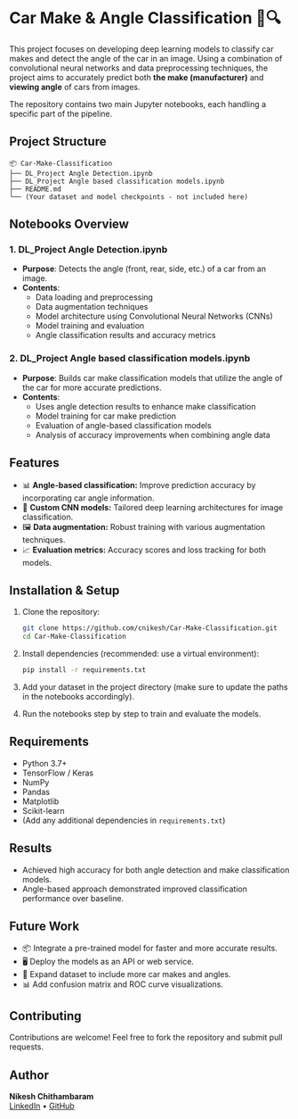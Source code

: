 
# Car Make & Angle Classification 🚗🔍

This project focuses on developing deep learning models to classify car makes and detect the angle of the car in an image. Using a combination of convolutional neural networks and data preprocessing techniques, the project aims to accurately predict both **the make (manufacturer)** and **viewing angle** of cars from images.

The repository contains two main Jupyter notebooks, each handling a specific part of the pipeline.

## Project Structure

```
📦 Car-Make-Classification
├── DL_Project Angle Detection.ipynb
├── DL_Project Angle based classification models.ipynb
├── README.md
└── (Your dataset and model checkpoints - not included here)
```

## Notebooks Overview

### 1. DL_Project Angle Detection.ipynb
- **Purpose**: Detects the angle (front, rear, side, etc.) of a car from an image.
- **Contents**:
  - Data loading and preprocessing
  - Data augmentation techniques
  - Model architecture using Convolutional Neural Networks (CNNs)
  - Model training and evaluation
  - Angle classification results and accuracy metrics

### 2. DL_Project Angle based classification models.ipynb
- **Purpose**: Builds car make classification models that utilize the angle of the car for more accurate predictions.
- **Contents**:
  - Uses angle detection results to enhance make classification
  - Model training for car make prediction
  - Evaluation of angle-based classification models
  - Analysis of accuracy improvements when combining angle data

## Features

- 📊 **Angle-based classification:** Improve prediction accuracy by incorporating car angle information.
- 🧩 **Custom CNN models:** Tailored deep learning architectures for image classification.
- 🖼️ **Data augmentation:** Robust training with various augmentation techniques.
- 📈 **Evaluation metrics:** Accuracy scores and loss tracking for both models.

## Installation & Setup

1. Clone the repository:
   ```bash
   git clone https://github.com/cnikesh/Car-Make-Classification.git
   cd Car-Make-Classification
   ```

2. Install dependencies (recommended: use a virtual environment):
   ```bash
   pip install -r requirements.txt
   ```

3. Add your dataset in the project directory (make sure to update the paths in the notebooks accordingly).

4. Run the notebooks step by step to train and evaluate the models.

## Requirements

- Python 3.7+
- TensorFlow / Keras
- NumPy
- Pandas
- Matplotlib
- Scikit-learn
- (Add any additional dependencies in `requirements.txt`)

## Results

- Achieved high accuracy for both angle detection and make classification models.
- Angle-based approach demonstrated improved classification performance over baseline.

## Future Work

- 📦 Integrate a pre-trained model for faster and more accurate results.
- 🖥️ Deploy the models as an API or web service.
- 🚗 Expand dataset to include more car makes and angles.
- 📊 Add confusion matrix and ROC curve visualizations.

## Contributing

Contributions are welcome! Feel free to fork the repository and submit pull requests.


## Author

**Nikesh Chithambaram**  
[LinkedIn](https://www.linkedin.com/in/nikesh-chithambaram/) • [GitHub](https://github.com/cnikesh)
